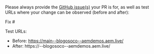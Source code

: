 Please always provide the [GitHub issue(s)](../issues) your PR is for, as well as test URLs where your change can be observed (before and after):

Fix #<gh-issue-id>

Test URLs:
- Before: https://main--blogosoco--aemdemos.aem.live/
- After: https://<branch>--blogosoco--aemdemos.aem.live/
